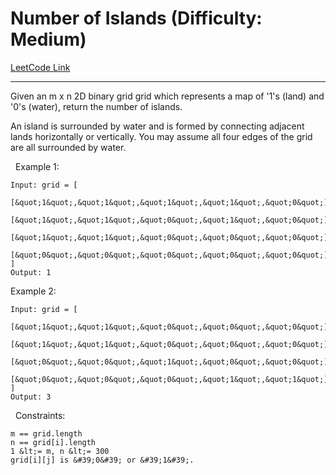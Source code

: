 # Number of Islands (Difficulty: Medium)

[LeetCode Link](https://leetcode.com/problems/number-of-islands/)

---

Given an m x n 2D binary grid grid which represents a map of &#39;1&#39;s (land) and &#39;0&#39;s (water), return the number of islands.

An island is surrounded by water and is formed by connecting adjacent lands horizontally or vertically. You may assume all four edges of the grid are all surrounded by water.

&nbsp;
Example 1:

```
Input: grid = [
  [&quot;1&quot;,&quot;1&quot;,&quot;1&quot;,&quot;1&quot;,&quot;0&quot;],
  [&quot;1&quot;,&quot;1&quot;,&quot;0&quot;,&quot;1&quot;,&quot;0&quot;],
  [&quot;1&quot;,&quot;1&quot;,&quot;0&quot;,&quot;0&quot;,&quot;0&quot;],
  [&quot;0&quot;,&quot;0&quot;,&quot;0&quot;,&quot;0&quot;,&quot;0&quot;]
]
Output: 1
```

Example 2:

```
Input: grid = [
  [&quot;1&quot;,&quot;1&quot;,&quot;0&quot;,&quot;0&quot;,&quot;0&quot;],
  [&quot;1&quot;,&quot;1&quot;,&quot;0&quot;,&quot;0&quot;,&quot;0&quot;],
  [&quot;0&quot;,&quot;0&quot;,&quot;1&quot;,&quot;0&quot;,&quot;0&quot;],
  [&quot;0&quot;,&quot;0&quot;,&quot;0&quot;,&quot;1&quot;,&quot;1&quot;]
]
Output: 3
```

&nbsp;
Constraints:


	m == grid.length
	n == grid[i].length
	1 &lt;= m, n &lt;= 300
	grid[i][j] is &#39;0&#39; or &#39;1&#39;.


